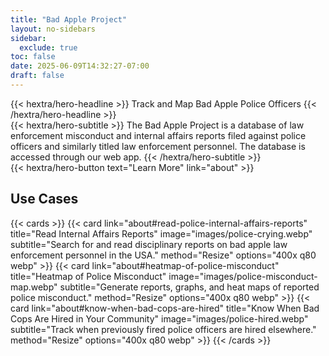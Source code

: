 ```yaml
---
title: "Bad Apple Project"
layout: no-sidebars
sidebar:
  exclude: true
toc: false
date: 2025-06-09T14:32:27-07:00
draft: false
---
```


<div class="hx-mt-6 hx-mb-6" style="max-width:800px">
{{< hextra/hero-headline >}}
  Track and Map Bad Apple Police Officers
{{< /hextra/hero-headline >}}
</div>

<div class="hx-mb-12">
{{< hextra/hero-subtitle >}}
  The Bad Apple Project is a database of law enforcement misconduct and internal affairs reports filed against police officers and similarly titled law enforcement personnel. The database is accessed through our web app.
{{< /hextra/hero-subtitle >}}
</div>

<div class="hx-mb-6">
{{< hextra/hero-button text="Learn More" link="about" >}}
</div>

**Use Cases**
-----------

{{< cards >}}
  {{< card link="about#read-police-internal-affairs-reports" title="Read Internal Affairs Reports" image="images/police-crying.webp" subtitle="Search for and read disciplinary reports on bad apple law enforcement personnel in the USA." method="Resize" options="400x q80 webp" >}}
  {{< card link="about#heatmap-of-police-misconduct" title="Heatmap of Police Misconduct" image="images/police-misconduct-map.webp" subtitle="Generate reports, graphs, and heat maps of reported police misconduct." method="Resize" options="400x q80 webp" >}}
  {{< card link="about#know-when-bad-cops-are-hired" title="Know When Bad Cops Are Hired in Your Community" image="images/police-hired.webp" subtitle="Track when previously fired police officers are hired elsewhere." method="Resize" options="400x q80 webp" >}}
{{< /cards >}}



